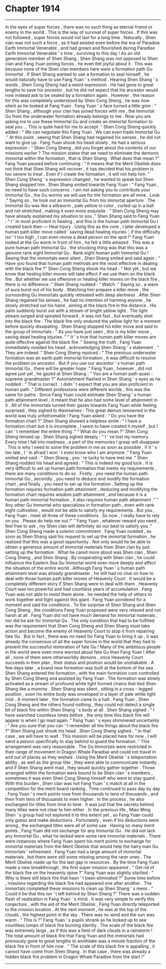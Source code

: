 
# Chapter 1914


---

In the eyes of super forces , there was no such thing as eternal friend or enemy in the world .
This is the way of survival of super forces .
If this was not followed , super forces would not last for a long time . Naturally , Shen clan was not such a force , as it had existed even before the era of Paradise Earth Immortal Venerable , and had grown and flourished during Paradise Earth Immortal Venerable ’ s time , surviving to this day !
As an old generation member of Shen Shang , Shen Shang was not opposed to Shen clan and Fang Yuan joining forces , he even felt joyful about it .
This was because none of the Shen clan members here were a formation path Gu Immortal . If Shen Shang wanted to use a formation to seal himself , he would naturally have to use Fang Yuan ’ s method .
Hearing Shen Shang ’ s words , Shen Cong Sheng had a weird expression . He had gone to great lengths to save his ancestor , but he did not expect that his ancestor would now instead ask to be sealed by a formation again .
However , the reason for this was completely understood by Shen Cong Sheng , he was now silent as he looked at Fang Yuan .
Fang Yuan ’ s face turned a little grim : “ Shen Shang , although your clan has joined forces with me , the Immortal Gu from the underwater formation already belongs to me . Now you are asking me to use these Immortal Gu and create an immortal formation to seal you … This is quite hard for me to accept .”
Shen Cong Sheng quickly added : “ We can negotiate this Fang Yuan . We can even trade Immortal Gu .”
At this point , seeing that Shen Shang had regained his senses , he did not want to give up .
Fang Yuan shook his head slowly , he had a serious expression : “ Shen Cong Sheng , did you forget about the contents of our missions earlier ? The mission states that we need to eliminate the demonic immortal within the formation , that is Shen Shang . What does that mean ?”
Fang Yuan paused before continuing : “ It means that the Merit Obelisk does not think that Shen Shang will recover , it has decided that his problem is too severe to treat . Even if I create the formation , it will not help him .”
Shen Cong Sheng ’ s expression changed , he wanted to speak but Shen Shang stopped him .
Shen Shang smiled towards Fang Yuan : “ Fang Yuan , no need to have such concerns . I am not asking you to contribute your Immortal Gu , the Gu worms we will use for the formation are all mine . Look .”
Saying so , he took out an Immortal Gu from his immortal aperture .
The Immortal Gu was like a silkworm , pale yellow in color , curled up in a ball and not stretched , making it even more exquisite .
“ Shen Cong Sheng may have already explained my situation to you .” Shen Shang said to Fang Yuan : “ I ’ m most proficient in healing , and this is the human path Immortal Gu I created back then — Heal Injury . Using this as the core , I later developed a human path killer move called ‘ saving dead healing injuries ’, if the difficulty isn ’ t too high , I can even revive a dead person on the spot !”
Fang Yuan looked at the Gu worm in front of him , he felt a little amazed .
This was a pure human path Immortal Gu , the shocking thing was that this was a genuine rank eight Immortal Gu .
Rank eight human path Immortal Gu !
Seeing that the immortals were silent , Shen Shang smiled and said again : “ Have you found that human path methods are the most effective in dealing with the black fire ?”
Shen Cong Sheng shook his head : “ Not yet , but we know that healing killer moves will take effect if we use them on the black fire . But whether we use offensive or healing killer moves on the black fire , there is no difference .”
Shen Shang nodded : “ Watch .”
Saying so , a wave of aura burst out of his body .
Watching him prepare a killer move , the surrounding Gu Immortals quickly retreated with deep alertness .
After Shen Shang regained his senses , he had no intention of harming anyone , he slowly stretched out his hand , aiming at the black fire in the distance .
His palm suddenly burst out with a stream of bright yellow light .
The light stream surged and spiraled forward , it was not fast , but eventually shot into the black fire .
The black fire only endured the yellow light for a moment before quickly dissipating .
Shen Shang stopped his killer move and said to the group of immortals : “ As you have just seen , this is my killer move , saving dead healing injuries .”
“ It ’ s true that human path killer moves are quite effective against the black fire .” Seeing the truth , Fang Yuan immediately nodded his head , acknowledging Shen Shang ’ s statement .
“ They are indeed .” Shen Cong Sheng rejoiced : “ The previous underwater formation was an earth path immortal formation , it was difficult to resolve the problem on ancestor . But if you use our ancestor ’ s human path Immortal Gu , there will be greater hope .”
Fang Yuan , however , did not agree just yet , he gazed at Shen Shang : “ You are a human path quasi - supreme grandmaster ?”
Astonishment flashed in Shen Shang ’ s eyes as he nodded : “ That is correct . I didn ’ t expect that you are also proficient in human path .”
Different professions were different worlds , this was the same for paths .
Since Fang Yuan could estimate Shen Shang ’ s human path attainment level , it meant that he also had some level of attainment in it .
All of the immortals turned their gazes towards Fang Yuan while feeling surprised , they sighed to themselves : This great demon renowned in the world was truly unfathomable !
Fang Yuan asked : “ Do you have the formation chart ?”
Shen Shang showed a helpless smile : “ I have a formation chart but it is incomplete , I seem to have created it myself , but I can ’ t remember the entire thing .”
“ What do you mean ?” Shen Cong Sheng tensed up .
Shen Shang sighed deeply : “ I ’ ve lost my memory . Every time I fall into madness , a part of the memories I grasp will disappear . This is why I need to solve the problem in me as soon as possible , if it ’ s too late , I ’ m afraid I won ’ t even know who I am anymore .”
Fang Yuan smiled and said : “ Shen Shang , you ’ re lucky to have met me .”
Shen Shang nodded his head and agreed : “ This is indeed my good luck . It is very difficult to set up human path formation that meets my requirements , there are many conditions to do so . Firstly , you need the human path Immortal Gu , secondly , you need to deduce and modify the formation chart , and finally , you need to set up the formation . Setting up the formation requires formation path attainment , deducing and modifying the formation chart requires wisdom path attainment , and because it is a human path immortal formation , it also requires human path attainment .”
“ Any other Gu Immortal who specializes in formation path , even with rank eight cultivation , would not be able to satisfy my requirements . But you , Fang Yuan , meet all three of these conditions . So now , I really have to rely on you . Please do help me out !”
“ Fang Yuan , whatever reward you need , feel free to ask , my Shen clan will definitely do our best to satisfy you .” Shen Cong Sheng made a solemn commitment .
Fang Yuan nodded , as soon as Shen Shang said his request to set up the immortal formation , he realized that this was a good opportunity .
Not only would he be able to obtain a generous amount of immortal materials from Shen clan by just setting up the formation .
What he cared more about was Shen clan , Shen Cong Sheng , and Shen Shang .
By cooperating with Shen clan , he could influence the Eastern Sea Gu Immortal world even more deeply and affect the situation of the entire world .
Although Fang Yuan ’ s human path attainment level was already grandmaster , he still had no clue on how to deal with those human path killer moves of Heavenly Court . It would be a completely different story if Shen Shang were to deal with them .
Heavenly Court was too powerful and had countless years of accumulation . Fang Yuan was not able to resist them alone , he needed the help of others to work together and fight against this giant .
Fang Yuan pondered for a moment and said his conditions .
To the surprise of Shen Shang and Shen Cong Sheng , the conditions Fang Yuan proposed were very relaxed and not harsh at all . Fang Yuan did not have much demand for immortal materials , nor did he ask for Immortal Gu .
The only condition that had to be fulfilled was the requirement that Shen Cong Sheng and Shen Shang must take action and become the enemy of Heavenly Court to stop it from repairing fate Gu .
But in fact , there was no need for Fang Yuan to bring it up , it was already the consensus of all the super forces in the world that they had to prevent the successful restoration of fate Gu !
Many of the ambitious people in the world were even more worried about fate Gu than Fang Yuan ! After all , none of them were otherworldly demons , once Heavenly Court succeeds in their plan , their status and position would be unshakable .
A few days later , a brand new formation was built at the bottom of the sea .
Shen Shang entered the formation , with the main formation core controlled by Shen Cong Sheng and assisted by Fang Yuan .
The formation was slowly activated as a stream of profound white light formed chains that tied Shen Shang like a mummy .
Shen Shang was silent , sitting in a cross - legged position , soon his entire body was enveloped in a layer of pale white light mist .
A moment later , the formation came to a halt .
Fang Yuan , Shen Cong Sheng and the others found nothing , they could not detect a single bit of black fire within Shen Shang ’ s body at all .
Shen Shang sighed : “ I have searched countless times before , the only time this black fire will appear is when I go mad again .”
Fang Yuan ’ s eyes shimmered uncertainly : “ Are you sure that you can ’ t remember all the things about the black fire ?”
Shen Shang just shook his head .
Shen Cong Sheng sighed : “ In that case , we will have to wait . This mission will be placed here for now , I will send a person specifically to stay behind to guard the formation .”
This arrangement was very reasonable .
The Gu Immortals were restricted in their range of movement in Dragon Whale Paradise and could not travel in and out of places as they wished . Using the Merit Obelisk ’ s teleportation ability , as well as the group title , they were able to communicate instantly , and if Shen Shang went mad , they would quickly gather together .
Those arranged within the formation were bound to be Shen clan ’ s members , sometimes it was even Shen Cong Sheng himself who went to stay guard .
With this burden , Shen clan was not Fang Yuan ’ s match at all in the competition for the merit board ranking .
Time continued to pass day by day , Fang Yuan ’ s merit points rose from thousands to tens of thousands , and then from tens of thousands to even higher .
In the process , he also exchanged for titles from time to time . It was just that the secrets behind many titles were not clear to him either . In the previous life , Miao Ming Shen ’ s group had not explored it to this extent yet , so Fang Yuan could only guess and make deductions .
Fortunately , even if his deductions were wrong , the exchanged titles were all of some use .
Having so many merit points , Fang Yuan did not exchange for any Immortal Gu .
He did not lack any Immortal Gu , what he lacked were some rare immortal materials .
There were instances where Fang Yuan spent his merit points to exchange for immortal materials from the Merit Obelisk that would help the hairy man Gu Immortals ’ refinement .
Fang Yuan had a large amount of immortal materials , but there were still some missing among the rarer ones . The Merit Obelisk made up for the last gap in resources .
By the time Fang Yuan made a new breakthrough , the first super mission appeared .
“ Get rid of the black fire on the heavenly spine ?” Fang Yuan was slightly startled : “ Why is there still black fire that hasn ’ t been eliminated ?”
Some time before , missions regarding the black fire had appeared one after another . The immortals completed these missions to clean up Shen Shang ’ s mess .
“ Could it be that this isn ’ t left behind by Shen Shang ?” There was a sudden flash of realization in Fang Yuan ’ s mind .
It was very simple to verify this conjecture , with the aid of the Merit Obelisk , Fang Yuan directly teleported to the mission location .
At the next moment , he was at the top of the clouds , the highest point in the sky .
There was no wind and the sun was warm .
“ This is ?” Fang Yuan ’ s pupils shrank as he looked up to see countless lumps of black fire burning silently .
The scale of the black fire was extremely large , as if this was a field of dark clouds in a rainstorm !
The total amount of black fire that Fang Yuan and the immortals had previously gone to great lengths to annihilate was a minute fraction of the black fire in front of him now .
“ The scale of this black fire is appalling , it cannot have come from Shen Shang . In that case , there was already a hidden black fire problem in Dragon Whale Paradise from the start !”

---

